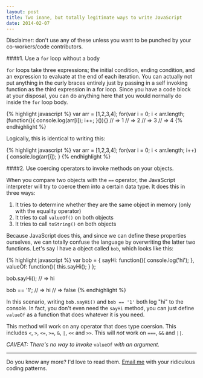 ```yaml
---
layout: post
title: Two inane, but totally legitimate ways to write JavaScript
date: 2014-02-07
---
```


Disclaimer: don't use any of these unless you want to be punched by your co-workers/code contributors.

####1. Use a `for` loop without a body

`for` loops take three expressions; the initial condition, ending condition, and an expression to evaluate at the end of each iteration. You can actually not put anything in the curly braces entirely just by passing in a self invoking function as the third expression in a for loop. Since you have a code block at your disposal, you can do anything here that you would normally do inside the `for` loop body.

{% highlight javascript %}
var arr = [1,2,3,4];
for(var i = 0; i < arr.length; (function(){
  console.log(arr[i]);
  i++;
}()){}
// => 1
// => 2
// => 3
// => 4
{% endhighlight %}

Logically, this is identical to writing this:

{% highlight javascript %}
var arr = [1,2,3,4];
for(var i = 0; i < arr.length; i++){
  console.log(arr[i]);
}
{% endhighlight %}

####2. Use coercing operators to invoke methods on your objects.

When you compare two objects with the `==` operator, the JavaScript interpreter will try to coerce them into a certain data type. It does this in three ways:

1. It tries to determine whether they are the same object in memory (only with the equality operator)
2. It tries to call `valueOf()` on both objects
3. It tries to call `toString()` on both objects

Because JavaScript does this, and since we can define these properties ourselves, we can totally confuse the language by overwriting the latter two functions. Let's say I have a object called `bob`, which looks like this:

{% highlight javascript %}
var bob = {
  sayHi: function(){
    console.log('hi');
  },
  valueOf: function(){
    this.sayHi();
  }
};

bob.sayHi();
// => hi

bob == '1';
// => hi
// => false
{% endhighlight %}

In this scenario, writing `bob.sayHi()` and `bob == '1'` both log "hi" to the console. In fact, you don't even need the `sayHi` method, you can just define `valueOf` as a function that does whatever it is you need.

This method will work on any operator that does type coersion. This includes `<`, `>`, `<=`, `>=`, `&`, `|`, `<<` and `>>`. This will *not* work on `===`, `&&` and `||`.

*CAVEAT: There's no way to invoke* `valueOf` *with an argument.*

---

Do you know any more? I'd love to read them. [Email me](mailto:daniel.h.chao@gmail.com) with your ridiculous coding patterns.